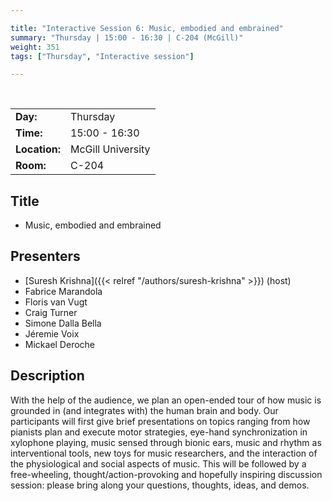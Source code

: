 ```yaml
---

title: "Interactive Session 6: Music, embodied and embrained"
summary: "Thursday | 15:00 - 16:30 | C-204 (McGill)"
weight: 351
tags: ["Thursday", "Interactive session"]

---
```


<br>

| | |
| - | - |
| **Day:** | Thursday |
| **Time:** | 15:00 - 16:30 |
| **Location:** | McGill University |
| **Room:** | C-204 |

## Title

- Music, embodied and embrained

## Presenters

- [Suresh Krishna]({{< relref "/authors/suresh-krishna" >}}) (host)
- Fabrice Marandola
- Floris van Vugt
- Craig Turner
- Simone Dalla Bella
- Jéremie Voix
- Mickael Deroche


## Description

With the help of the audience, we plan an open-ended tour of how music is grounded in (and integrates with) the human brain and body. Our participants will first give brief presentations on topics ranging from how pianists plan and execute motor strategies, eye-hand synchronization in xylophone playing, music sensed through bionic ears, music and rhythm as interventional tools, new toys for music researchers, and the interaction of the physiological and social aspects of music. This will be followed by a free-wheeling, thought/action-provoking and hopefully inspiring discussion session: please bring along your questions, thoughts, ideas, and demos.